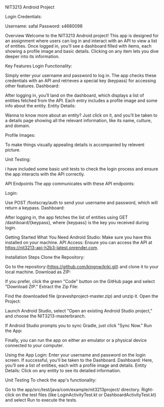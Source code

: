NIT3213 Android Project

Login Credentials:

Username: safal
Password: s4680098


Overview
Welcome to the NIT3213 Android project! This app is designed for an assignment where users can log in and interact with an API to view a list of entities. Once logged in, you’ll see a dashboard filled with items, each showing a profile image and basic details. Clicking on any item lets you dive deeper into its information.

Key Features
Login Functionality:

Simply enter your username and password to log in. The app checks these credentials with an API and retrieves a special key (keypass) for accessing other features.
Dashboard:

After logging in, you’ll land on the dashboard, which displays a list of entities fetched from the API. Each entry includes a profile image and some info about the entity.
Entity Details:

Wanna to know more about an entity? Just click on it, and you’ll be taken to a details page showing all the relevant information, like its name, culture, and domain.


Profile Images:

To make things visually appealing details is accompanied by relevent  picture.

Unit Testing:

i have  included some basic unit tests to check the login process and ensure the app interacts with the API correctly.

API Endpoints
The app communicates with these API endpoints:

Login:

Use POST /footscray/auth to send your username and password, which will return a keypass.
Dashboard:

After logging in, the app fetches the list of entities using GET /dashboard/{keypass}, where {keypass} is the key you received during login.

Getting Started
What You Need
Android Studio: Make sure you have this installed on your machine.
API Access: Ensure you can access the API at https://nit3213-api-h2b3-latest.onrender.com.

Installation Steps
Clone the Repository:

Go to the repository:(https://github.com/kingnw/krki.git) and clone it to your local machine.
Download as ZIP:

If you prefer, click the green "Code" button on the GitHub page and select "Download ZIP."
Extract the Zip File:

Find the downloaded file (praveshproject-master.zip) and unzip it.
Open the Project:

Launch Android Studio, select "Open an existing Android Studio project," and choose the NIT3213-masterbranch.

If Android Studio prompts you to sync Gradle, just click "Sync Now."
Run the App:

Finally, you can run the app on either an emulator or a physical device connected to your computer.

Using the App
Login: Enter your username and password on the login screen. If successful, you'll be taken to the Dashboard.
Dashboard: Here, you’ll see a list of entities, each with a profile image and details.
Entity Details: Click on any entity to see its detailed information.

Unit Testing
To check the app's functionality:

Go to the app/src/test/java/com/example/nit3213project/ directory.
Right-click on the test files (like LoginActivityTest.kt or DashboardActivityTest.kt) and select Run to execute the tests.
